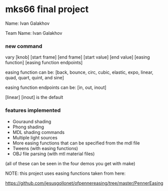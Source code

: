 # mks66 final project

Name: Ivan Galakhov

Team Name: Ivan Galakhov

### new command
vary [knob] [start frame] [end frame] [start value] [end value] [easing function] [easing function endpoints]

easing function can be: [back, bounce, circ, cubic, elastic, expo, linear, quad, quart, quint, and sine]

easing function endpoints can be: [in, out, inout]

[linear] [inout] is the default


### features implemented
* Gouraund shading
* Phong shading
* MDL shading commands
* Multiple light sources
* More easing functions that can be specified from the mdl file
* Tweens (with easing functions)
* OBJ file parsing (with mtl material files)

(all of these can be seen in the four demos you get with make)

NOTE: this project uses easing functions taken from here:

https://github.com/jesusgollonet/ofpennereasing/tree/master/PennerEasing

